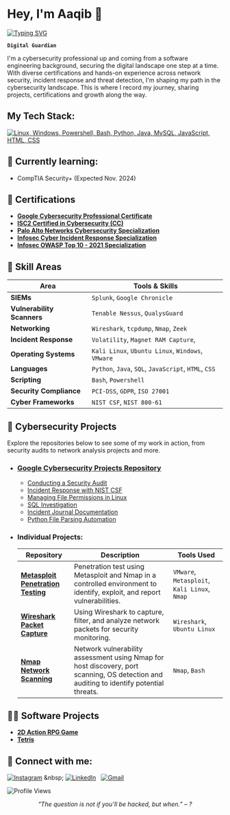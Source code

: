 <h1>Hey, I'm Aaqib 👋</h1>

[![Typing SVG](https://readme-typing-svg.demolab.com?font=Fira+Code&size=28&duration=4500&pause=1000&width=810&lines=Cybersecurity+Professional+and+Software+Engineer)](https://git.io/typing-svg)

**`Digital Guardian`**

I'm a cybersecurity professional up and coming from a software engineering background, securing the digital landscape one step at a time. With diverse certifications and hands-on experience across network security, incident response and threat detection, I'm shaping my path in the cybersecurity landscape. This is where I record my journey, sharing projects, certifications and growth along the way.

<h2>My Tech Stack: </h2>

[![Linux, Windows, Powershell, Bash, Python, Java, MySQL, JavaScript, HTML, CSS](https://skillicons.dev/icons?i=linux,windows,powershell,bash,python,java,mysql,js,html,css)](https://skillicons.dev)

<div id="learning">
  <h2 class="learning">🚧 Currently learning: </h2>
  <ul>
    <li>CompTIA Security+ (Expected Nov. 2024)</li>
  </ul>
</div>

<div id="certifications">
  <h2 class="certifications">🧾 Certifications </h2>
  <ul>
    <li><a href="https://www.credly.com/badges/9fd72c7e-2a33-4b74-9de9-dcd6f39dc46b"><b>Google Cybersecurity Professional Certificate</b></a></li>
    <li><a href="https://imgur.com/a/hX3i6PF"><b>ISC2 Certified in Cybersecurity (CC)</b></a></li>
    <li><a href="https://www.coursera.org/account/accomplishments/specialization/F2MF3502CGD1"><b>Palo Alto Networks Cybersecurity Specialization</b></a></li>
    <li><a href="https://www.coursera.org/account/accomplishments/specialization/7Z2FG1ZM9HAH"><b>Infosec Cyber Incident Response Specialization</b></a></li>
    <li><a href="https://www.coursera.org/account/accomplishments/specialization/OHL6SAWJX1NM"><b>Infosec OWASP Top 10 - 2021 Specialization</b></a></li>
  </ul>
</div>

## 🎯 **Skill Areas**
| Area                  | Tools & Skills                                                                      |
|----------------------------|--------------------------------------------------------------------------------|
| **SIEMs**                  | `Splunk`, `Google Chronicle`                                                   |
| **Vulnerability Scanners** | `Tenable Nessus`, `QualysGuard`                                                |
| **Networking**             | `Wireshark`, `tcpdump`, `Nmap`, `Zeek`                                         |
| **Incident Response**      | `Volatility`, `Magnet RAM Capture`,                                            |
| **Operating Systems**      | `Kali Linux`, `Ubuntu Linux`, `Windows`, `VMware`                              |
| **Languages**              | `Python`, `Java`, `SQL`, `JavaScript`, `HTML`, `CSS`                           |
| **Scripting**              | `Bash`, `Powershell`                                                           |
| **Security Compliance**    | `PCI-DSS`, `GDPR`, `ISO 27001`                                                 |
| **Cyber Frameworks**       | `NIST CSF`, `NIST 800-61`                                                      |


<div id="cyber_projects">
  <h2 class="cyber_projects">🔐 Cybersecurity Projects </h2>

Explore the repositories below to see some of my work in action, from security audits to network analysis projects and more.

- <h3><a href="https://github.com/Aaqib-H/Google-Cybersecurity-Projects">Google Cybersecurity Projects Repository</a></h3>

  - [Conducting a Security Audit](https://github.com/Aaqib-H/Google-Cybersecurity-Projects/tree/main/1%20Conducting%20a%20Security%20Audit)<br>
  - [Incident Response with NIST CSF](https://github.com/Aaqib-H/Google-Cybersecurity-Projects/tree/main/2%20Incident%20Response%20with%20NIST%20CSF)<br>
  - [Managing File Permissions in Linux](https://github.com/Aaqib-H/Google-Cybersecurity-Projects/tree/main/3%20Managing%20File%20Permissions%20in%20Linux)<br>
  - [SQL Investigation](https://github.com/Aaqib-H/Google-Cybersecurity-Projects/tree/main/4%20SQL%20Investigation)<br>
  - [Incident Journal Documentation](https://github.com/Aaqib-H/Google-Cybersecurity-Projects/tree/main/5%20Incident%20Journal%20Documentation)<br>
  - [Python File Parsing Automation](https://github.com/Aaqib-H/Google-Cybersecurity-Projects/tree/main/6%20Python%20File%20Parsing%20Automation)

- <h3>Individual Projects:</h3>

  | Repository      | Description                                                                                                                                                                           | Tools Used
  |-----------------|---------------------------------------------------------------------------------------------------------------------------------------------------------------------------------------|---------------------------
  | **[Metasploit Penetration Testing](https://github.com/Aaqib-H/Metasploit-Penetration-Testing)** | Penetration test using Metasploit and Nmap in a controlled environment to identify, exploit, and report vulnerabilities. | `VMware`, `Metasploit`, `Kali Linux`, `Nmap`
  | **[Wireshark Packet Capture](https://github.com/Aaqib-H/Wireshark-Packet-Capture)** | Using Wireshark to capture, filter, and analyze network packets for security monitoring.          | `Wireshark`, `Ubuntu Linux`
  | **[Nmap Network Scanning](https://github.com/Aaqib-H/Nmap-Network-Scanning)** | Network vulnerability assessment using Nmap for host discovery, port scanning, OS detection and auditing to identify potential threats.  | `Nmap`, `Bash`

<div id="software_projects">
  <h2 class="software_projects">👨‍💻 Software Projects </h2>
  <ul>
    <li><a href="https://github.com/Aaqib-H/2D-Action-RPG-Game"><b>2D Action RPG Game</b></a></li>
    <li><a href="https://github.com/Aaqib-H/Tetris-in-Java"><b>Tetris</b></a></li>
  </ul>
</div>
    
<h2> 🤳 Connect with me:</h2>

[![Instagram](https://skillicons.dev/icons?i=instagram)]([https://twitter.com/kshyun28](http://www.instagram.com/aaqib.exe/)) &nbsp;
[![LinkedIn](https://skillicons.dev/icons?i=linkedin)](https://www.linkedin.com/in/aaqib-h/) &nbsp;
[![Gmail](https://skillicons.dev/icons?i=gmail)](mailto:aaqibhassan10@gmail.com?subject=Hello%20Aaqib,%20From%20Github)

![Profile Views](https://komarev.com/ghpvc/?username=Aaqib-H&label=Profile%20Views&color=0e75b6&style=flat)

<div align="center">
  <em>“The question is not if you’ll be hacked, but when.” – ?</em>
</div>

<!--
**Aaqib-H/Aaqib-H** is a ✨ _special_ ✨ repository because its `README.md` (this file) appears on your GitHub profile.

Here are some ideas to get you started:

- 🔭 I’m currently working on ...
- 🌱 I’m currently learning ...
- 👯 I’m looking to collaborate on ...
- 🤔 I’m looking for help with ...
- 💬 Ask me about ...
- 📫 How to reach me: ...
- 😄 Pronouns: ...
- ⚡ Fun fact: ...
-->
